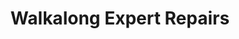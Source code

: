 ---
title: "Walkalong Expert Repairs"
url: /camberwell/walkalong-expert-repairs/
shop: Allgemein
---